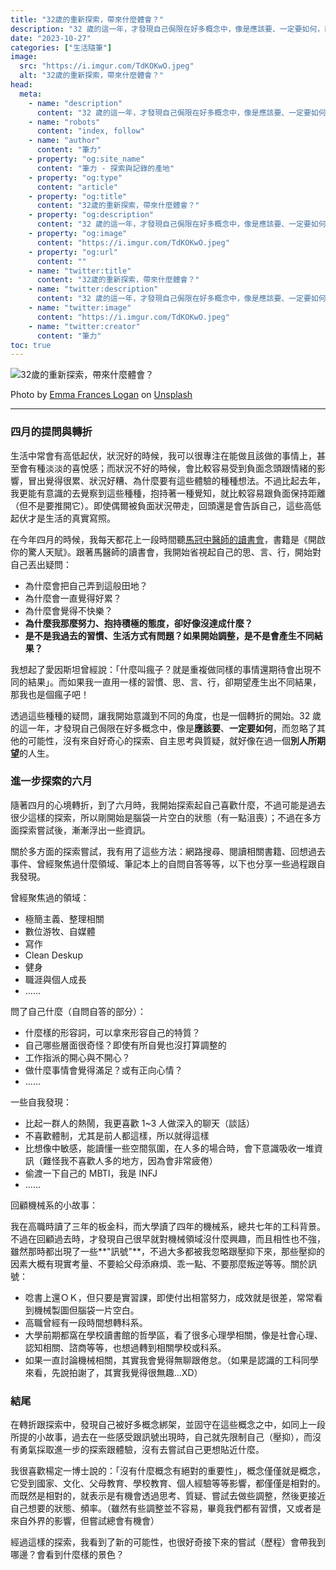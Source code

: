 ```yaml
---
title: "32歲的重新探索，帶來什麼體會？"
description: "32 歲的這一年，才發現自己侷限在好多概念中，像是應該要、一定要如何，而忽略了其他的可能性，沒有來自好奇心的探索、自主思考與質疑，就好像在過一個別人所期望的人生。"
date: "2023-10-27"
categories: ["生活隨筆"]
image:
  src: "https://i.imgur.com/TdKOKwO.jpeg"
  alt: "32歲的重新探索，帶來什麼體會？"
head:
  meta:
    - name: "description"
      content: "32 歲的這一年，才發現自己侷限在好多概念中，像是應該要、一定要如何，而忽略了其他的可能性，沒有來自好奇心的探索、自主思考與質疑，就好像在過一個別人所期望的人生。"
    - name: "robots"
      content: "index, follow"
    - name: "author"
      content: "筆力"
    - property: "og:site_name"
      content: "筆力 - 探索與記錄的產地"
    - property: "og:type"
      content: "article"
    - property: "og:title"
      content: "32歲的重新探索，帶來什麼體會？"
    - property: "og:description"
      content: "32 歲的這一年，才發現自己侷限在好多概念中，像是應該要、一定要如何，而忽略了其他的可能性，沒有來自好奇心的探索、自主思考與質疑，就好像在過一個別人所期望的人生。"
    - property: "og:image"
      content: "https://i.imgur.com/TdKOKwO.jpeg"
    - property: "og:url"
      content: ""
    - name: "twitter:title"
      content: "32歲的重新探索，帶來什麼體會？"
    - name: "twitter:description"
      content: "32 歲的這一年，才發現自己侷限在好多概念中，像是應該要、一定要如何，而忽略了其他的可能性，沒有來自好奇心的探索、自主思考與質疑，就好像在過一個別人所期望的人生。"
    - name: "twitter:image"
      content: "https://i.imgur.com/TdKOKwO.jpeg"
    - name: "twitter:creator"
      content: "筆力"
toc: true
---
```


![32歲的重新探索，帶來什麼體會？](https://i.imgur.com/TdKOKwO.jpeg)

Photo by [Emma Frances Logan](https://unsplash.com/@emmafranceslogan?utm_content=creditCopyText&utm_medium=referral&utm_source=unsplash) on [Unsplash](https://unsplash.com/photos/PVIbUkN_wCQ?utm_content=creditCopyText&utm_medium=referral&utm_source=unsplash)

---

### 四月的提問與轉折

生活中常會有高低起伏，狀況好的時候，我可以很專注在能做且該做的事情上，甚至會有種淡淡的喜悅感；而狀況不好的時候，會比較容易受到負面念頭跟情緒的影響，冒出覺得很累、狀況好糟、為什麼要有這些體驗的種種想法。不過比起去年，我更能有意識的去覺察到這些種種，抱持著一種覺知，就比較容易跟負面保持距離（但不是要推開它）。即使偶爾被負面狀況帶走，回頭還是會告訴自己，這些高低起伏才是生活的真實寫照。

在今年四月的時候，我每天都花上一段時間聽[馬冠中醫師的讀書會](https://www.youtube.com/watch?v=q8BGdb5VfT4&list=PLSnAwIiF4hS7aO7CCdIckb9UXXRGHCbZk&ab_channel=%E9%A6%AC%E5%86%A0%E4%B8%AD%E9%86%AB%E5%B8%AB%E8%AE%80%E6%9B%B8%E6%9C%83)，書籍是《開啟你的驚人天賦》。跟著馬醫師的讀書會，我開始省視起自己的思、言、行，開始對自己丟出疑問：

- 為什麼會把自己弄到這般田地？
- 為什麼會一直覺得好累？
- 為什麼會覺得不快樂？
- **為什麼我那麼努力、抱持積極的態度，卻好像沒達成什麼？**
- **是不是我過去的習慣、生活方式有問題？如果開始調整，是不是會產生不同結果？**

我想起了愛因斯坦曾經說：「什麼叫瘋子？就是重複做同樣的事情還期待會出現不同的結果」。而如果我一直用一樣的習慣、思、言、行，卻期望產生出不同結果，那我也是個瘋子吧！

透過這些種種的疑問，讓我開始意識到不同的角度，也是一個轉折的開始。32 歲的這一年，才發現自己侷限在好多概念中，像是**應該要**、**一定要如何**，而忽略了其他的可能性，沒有來自好奇心的探索、自主思考與質疑，就好像在過一個**別人所期望**的人生。

### 進一步探索的六月

隨著四月的心境轉折，到了六月時，我開始探索起自己喜歡什麼，不過可能是過去很少這樣的探索，所以剛開始是腦袋一片空白的狀態（有一點沮喪）；不過在多方面探索嘗試後，漸漸浮出一些資訊。

關於多方面的探索嘗試，我有用了這些方法：網路搜尋、閱讀相關書籍、回想過去事件、曾經聚焦過什麼領域、筆記本上的自問自答等等，以下也分享一些過程跟自我發現。

曾經聚焦過的領域：

- 極簡主義、整理相關
- 數位游牧、自媒體
- 寫作
- Clean Deskup
- 健身
- 職涯與個人成長
- ......

問了自己什麼（自問自答的部分）：

- 什麼樣的形容詞，可以拿來形容自己的特質？
- 自己哪些層面很奇怪？即使有所自覺也沒打算調整的
- 工作指派的開心與不開心？
- 做什麼事情會覺得滿足？或有正向心情？
- ......

一些自我發現：

- 比起一群人的熱鬧，我更喜歡 1~3 人做深入的聊天（談話）
- 不喜歡體制，尤其是前人都這樣，所以就得這樣
- 比想像中敏感，能讀懂一些空間氛圍，在人多的場合時，會下意識吸收一堆資訊（難怪我不喜歡人多的地方，因為會非常疲倦）
- 偷渡一下自己的 MBTI，我是 INFJ
- ......

回顧機械系的小故事：

我在高職時讀了三年的板金科，而大學讀了四年的機械系，總共七年的工科背景。不過在回顧過去時，才發現自己很早就對機械領域沒什麼興趣，而且相性也不強，雖然那時都出現了一些**"訊號"**，不過大多都被我忽略跟壓抑下來，那些壓抑的因素大概有現實考量、不要給父母添麻煩、乖一點、不要那麼叛逆等等。關於訊號：

- 唸書上還ＯＫ，但只要是實習課，即使付出相當努力，成效就是很差，常常看到機械製圖但腦袋一片空白。
- 高職曾經有一段時間想轉科系。
- 大學前期都窩在學校讀書館的哲學區，看了很多心理學相關，像是社會心理、認知相關、諮商等等，也想過轉到相關學校或科系。
- 如果一直討論機械相關，其實我會覺得無聊跟倦怠。（如果是認識的工科同學來看，先說拍謝了，其實我覺得很無趣...XD）

### 結尾

在轉折跟探索中，發現自己被好多概念綁架，並固守在這些概念之中，如同上一段所提的小故事，過去在一些感受跟訊號出現時，自己就先限制自己（壓抑），而沒有勇氣採取進一步的探索跟體驗，沒有去嘗試自己更想貼近什麼。

我很喜歡楊定一博士說的：「沒有什麼概念有絕對的重要性」，概念僅僅就是概念，它受到國家、文化、父母教育、學校教育、個人經驗等等影響，都僅僅是相對的。而既然是相對的，就表示是有機會透過思考、質疑、嘗試去做些調整，然後更接近自己想要的狀態、頻率。（雖然有些調整並不容易，畢竟我們都有習慣，又或者是來自外界的影響，但嘗試總會有機會）

經過這樣的探索，我看到了新的可能性，也很好奇接下來的嘗試（歷程）會帶我到哪邊？會看到什麼樣的景色？

